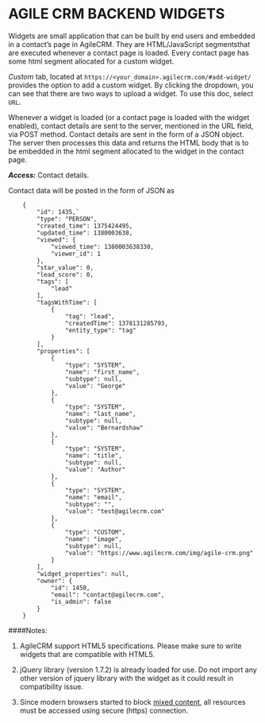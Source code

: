 ﻿AGILE CRM BACKEND WIDGETS
=================

Widgets are small application that can be built by end users and embedded in a contact’s page in AgileCRM. They are HTML/JavaScript segmentsthat are executed whenever a contact page is loaded. Every contact page has some html segment allocated for a custom widget.

*Custom* tab, located at `https://<your_domain>.agilecrm.com/#add-widget/` provides the option to add a custom widget. By clicking the dropdown, you can see that there are two ways to upload a widget. To use this doc, select `URL`.

Whenever a widget is loaded (or a contact page is loaded with the widget enabled), contact details are sent to the server, mentioned in the URL field, via POST method. Contact details are sent in the form of a JSON object. The server then processes this data and returns the HTML body that is to be embedded in the html segment allocated to the widget in the contact page.

***Access:*** Contact details.

Contact data will be posted in the form of JSON as 

        {
            "id": 1435,`
            "type": "PERSON",
            "created_time": 1375424495,
            "updated_time": 1380003638,
            "viewed": {
                "viewed_time": 1380003638330,
                "viewer_id": 1
            },
            "star_value": 0,
            "lead_score": 0,
            "tags": [
                "lead"
            ],
            "tagsWithTime": [
                {
                    "tag": "lead",
                    "createdTime": 1378131285793,
                    "entity_type": "tag"
                }
            ],
            "properties": [
                {
                    "type": "SYSTEM",
                    "name": "first_name",
                    "subtype": null,
                    "value": "George"
                },
                {
                    "type": "SYSTEM",
                    "name": "last_name",
                    "subtype": null,
                    "value": "Bernardshaw"
                },
                {
                    "type": "SYSTEM",
                    "name": "title",
                    "subtype": null,
                    "value": "Author"
                },
                {
                    "type": "SYSTEM",
                    "name": "email",
                    "subtype": "",
                    "value": "test@agilecrm.com"
                },
                {
                    "type": "CUSTOM",
                    "name": "image",
                    "subtype": null,
                    "value": "https://www.agilecrm.com/img/agile-crm.png"
                }
            ],
            "widget_properties": null,
            "owner": {
                "id": 1450,
                "email": "contact@agilecrm.com",
                "is_admin": false
            }
        }


####Notes:   
1. AgileCRM support HTML5 specifications. Please make sure to write widgets that are compatible with HTML5.  
 
2. jQuery library (version 1.7.2) is already loaded for use. Do not import any other version of jquery library with the widget as it could result in compatibility issue.   

3. Since modern browsers started to block [mixed content](https://blog.mozilla.org/tanvi/2013/04/10/mixed-content-blocking-enabled-in-firefox-23/), all resources must be accessed using secure (https) connection.


